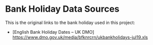 # Bank Holiday Data Sources

This is the original links to the bank holiday used in this project:

- [English Bank Holiday Dates – UK DMO] https://www.dmo.gov.uk/media/bfknrcrn/ukbankholidays-jul19.xls
